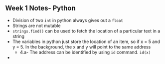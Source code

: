 
## Week 1 Notes- Python 

* Division of two `int` in python always gives out a `float `
* Strings are not mutable 
* `strings.find()` can be used to fetch the location of a particular text in a string
* The variables in python just store the location of an item,  so if x = 5 and y = 5. In the background, the x and y will point to the same address
	* 4.a- The address can be identified by using `id` command. `id(x)`
* 
<!--stackedit_data:
eyJoaXN0b3J5IjpbNjY2OTM0MDczLC0xMDU4MzIxMDU3XX0=
-->
